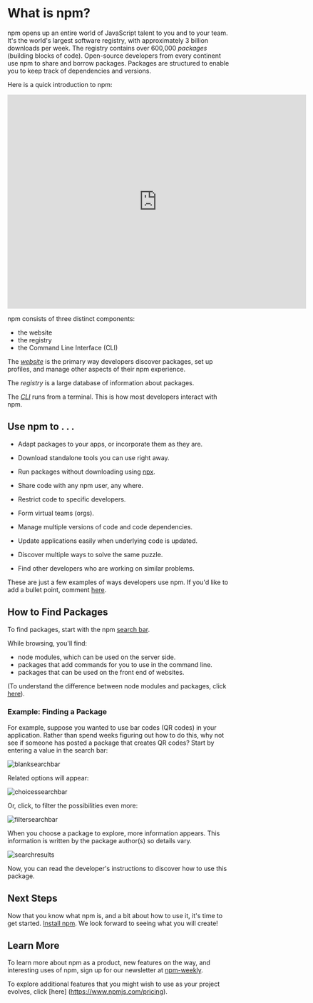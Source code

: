 <!--
title: 01 - What is npm?
featured: true
-->
# What is npm?

npm opens up an entire world of JavaScript talent to you and to your team. It's the world's largest software registry, with approximately 3 billion downloads per week. The registry contains over 600,000 _packages_ (building blocks of code).  Open-source developers from every continent use npm to share and borrow packages. Packages are structured to enable you to keep track of dependencies and versions. 

Here is a quick introduction to npm:

<iframe width="670" height="480" src="https://www.youtube.com/embed/x03fjb2VlGY" frameborder="0" allowfullscreen></iframe>

npm consists of three distinct components:

*  the website
*  the registry
*  the Command Line Interface (CLI)

The [*website*](https://npmjs.com) is the primary way developers discover packages, set up profiles, and manage other aspects of their npm experience.

The *registry* is a large database of information about packages.

The [*CLI*](https://docs.npmjs.com/cli/npm) runs from a terminal. This is how most developers interact with npm.

## Use npm to . . . 

* Adapt packages to your apps, or incorporate them as they are.

* Download standalone tools you can use right away.

* Run packages without downloading using [npx](https://www.npmjs.com/package/npx).

* Share code with any npm user, any where.

* Restrict code to specific developers.

* Form virtual teams (orgs).

* Manage multiple versions of code and code dependencies.

* Update applications easily when underlying code is updated.

* Discover multiple ways to solve the same puzzle. 

* Find other developers who are working on similar problems.  

These are just a few examples of ways developers use npm. If you'd like to add a bullet point, comment [here](https://github.com/npm/docs/issues/944).   

## How to Find Packages

To find packages, start with the npm [search bar](https://www.npmjs.com).

While browsing, you'll find:

*  node modules, which can be used on the server side.
*  packages that add commands for you to use in the command line.
*  packages that can be used on the front end of websites.  

(To understand the difference between node modules and packages, click [here](https://docs.npmjs.com/getting-started/packages)).

### Example: Finding a Package

For example, suppose you wanted to use bar codes (QR codes) in your application. Rather than spend weeks figuring out how to do this, why not see if someone has posted a package that creates QR codes? Start by entering a value in the search bar:

![blanksearchbar](/images/search-bar-qr-scanner-what-is-npm.png)

Related options will appear:

![choicessearchbar](/images/search-results-qr-what-is-npm.png)

Or, click, to filter the possibilities even more:

![filtersearchbar](/images/search-qr-what-is-npm.png)

When you choose a package to explore, more information appears. This information is written by the package author(s) so details vary.

![searchresults](/images/page-results-qr-scanner-what-is-npm.png)

Now, you can read the developer's instructions to discover how to use this package.

## Next Steps

Now that you know what npm is, and a bit about how to use it, it's time to get started.  [Install npm](https://docs.npmjs.com/getting-started/installing-node). We look forward to seeing what you will create!

## Learn More

To learn more about npm as a product, new features on the way, and interesting uses of npm, sign up for our newsletter at [npm-weekly](https://www.npmjs.com/npm-weekly).

To explore additional features that you might wish to use as your project evolves, click [here] (https://www.npmjs.com/pricing).
